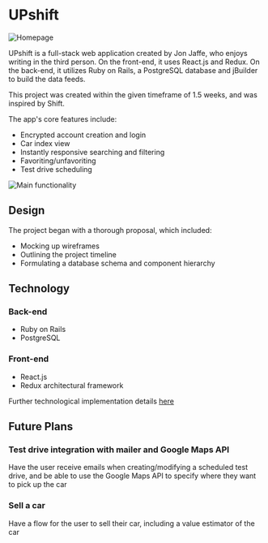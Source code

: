 UPshift
======

![Homepage](https://d2ppvlu71ri8gs.cloudfront.net/items/0e032W0L160M2u0T1v0k/home_page.png)
<Enter>

UPshift is a full-stack web application created by Jon Jaffe, who enjoys writing in the third person. On the front-end, it uses React.js and Redux. On the back-end, it utilizes Ruby on Rails, a PostgreSQL database and jBuilder to build the data feeds.
<Enter>

This project was created within the given timeframe of 1.5 weeks, and was inspired by Shift.
<Enter>

The app's core features include:

* Encrypted account creation and login
* Car index view
* Instantly responsive searching and filtering
* Favoriting/unfavoriting
* Test drive scheduling

![Main functionality](https://d2ppvlu71ri8gs.cloudfront.net/items/2V2H3A2Z1V0V1z3s0I0e/main_functionality.gif)

Design
------
The project began with a thorough proposal, which included:
* Mocking up wireframes
* Outlining the project timeline
* Formulating a database schema and component hierarchy

Technology
------

### Back-end
* Ruby on Rails
* PostgreSQL

### Front-end
* React.js
* Redux architectural framework

Further technological implementation details [here](https://github.com/jonjaffe/shift/blob/master/docs/technology.md)

Future Plans
-----
### Test drive integration with mailer and Google Maps API
Have the user receive emails when creating/modifying a scheduled test drive, and be able to use the Google Maps API to specify where they want to pick up the car
### Sell a car
Have a flow for the user to sell their car, including a value estimator of the car
